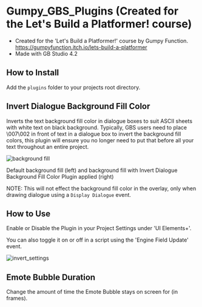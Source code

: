 # Gumpy_GBS_Plugins (Created for the Let's Build a Platformer! course)

- Created for the 'Let's Build a Platformer!' course by Gumpy Function.
https://gumpyfunction.itch.io/lets-build-a-platformer
- Made with GB Studio 4.2

## How to Install
Add the `plugins` folder to your projects root directory.

## Invert Dialogue Background Fill Color
Inverts the text background fill color in dialogue boxes to suit ASCII sheets with white text on black background. Typically, GBS users need to place \007\002 in front of text in a dialogue box to invert the background fill colors, this plugin will ensure you no longer need to put that before all your text throughout an entire project.

![background fill](https://github.com/user-attachments/assets/7bbb984e-6458-44f8-8344-fd76c719e691)

Default background fill (left) and background fill with Invert Dialogue Background Fill Color Plugin applied (right)

NOTE: This will not effect the background fill color in the overlay, only when drawing dialogue using a `Display Dialogue` event.

## How to Use
Enable or Disable the Plugin in your Project Settings under 'UI Elements+'.

You can also toggle it on or off in a script using the 'Engine Field Update' event.

![invert_settings](https://github.com/user-attachments/assets/4c577d66-b688-4c3a-8909-e7a9f19f6ecc)

## Emote Bubble Duration
Change the amount of time the Emote Bubble stays on screen for (in frames).
